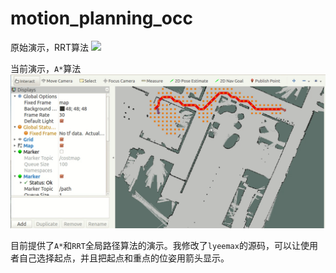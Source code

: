 # motion_planning_occ

原始演示，RRT算法
![](https://github.com/lyeemax/motion_planning_occ/blob/master/rrt.gif)
<br>

当前演示，`A*`算法
![](https://github.com/charon-cheung/motion_planning_occ/blob/master/Astar.gif)

目前提供了`A*`和`RRT`全局路径算法的演示。我修改了`lyeemax`的源码，可以让使用者自己选择起点，并且把起点和重点的位姿用箭头显示。